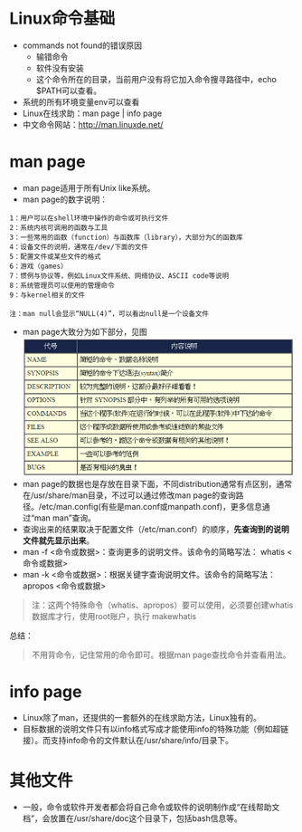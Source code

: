 # Linux命令基础

 - commands not found的错误原因
     - 输错命令
     - 软件没有安装
     - 这个命令所在的目录，当前用户没有将它加入命令搜寻路径中，echo $PATH可以查看。
 - 系统的所有环境变量env可以查看
 - Linux在线求助：man page | info page  
 - 中文命令网站：http://man.linuxde.net/

man page
========
 - man page适用于所有Unix like系统。
 - man page的数字说明：
```
1：用户可以在shell环境中操作的命令或可执行文件
2：系统内核可调用的函数与工具
3：一些常用的函数（function）与函数库（library），大部分为C的函数库
4：设备文件的说明，通常在/dev/下面的文件
5：配置文件或某些文件的格式
6：游戏（games）
7：惯例与协议等，例如Linux文件系统、网络协议、ASCII code等说明
8：系统管理员可以使用的管理命令
9：与kernel相关的文件
    
注：man null会显示“NULL(4)”，可以看出null是一个设备文件
```
 - man page大致分为如下部分，见图  
 ![man page](images/man1.PNG "man page 说明")  
 - man page的数据也是存放在目录下面，不同distribution通常有点区别，通常在/usr/share/man目录，不过可以通过修改man page的查询路径。/etc/man.config(有些是man.conf或manpath.conf)，更多信息通过“man man”查询。
 - 查询出来的结果取决于配置文件（/etc/man.conf）的顺序，**先查询到的说明文件就先显示出来**。
 - man -f <命令或数据>：查询更多的说明文件。该命令的简略写法： whatis <命令或数据> 
 - man -k <命令或数据>：根据关键字查询说明文件。该命令的简略写法：apropos <命令或数据> 

> 注：这两个特殊命令（whatis、apropos）要可以使用，必须要创建whatis数据库才行，使用root账户，执行 makewhatis

总结：

> 不用背命令，记住常用的命令即可。根据man page查找命令并查看用法。

info page
==

 - Linux除了man，还提供的一套额外的在线求助方法，Linux独有的。
 - 目标数据的说明文件只有以info格式写成才能使用info的特殊功能（例如超链接）。而支持info命令的文件默认在/usr/share/info/目录下。

其他文件
==

 - 一般，命令或软件开发者都会将自己命令或软件的说明制作成“在线帮助文档”，会放置在/usr/share/doc这个目录下，包括bash信息等。